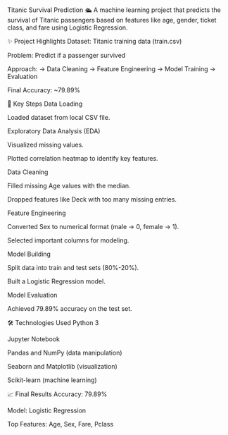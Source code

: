 Titanic Survival Prediction 🛳️
A machine learning project that predicts the survival of Titanic passengers based on features like age, gender, ticket class, and fare using Logistic Regression.

✨ Project Highlights
Dataset: Titanic training data (train.csv)

Problem: Predict if a passenger survived

Approach:
→ Data Cleaning → Feature Engineering → Model Training → Evaluation

Final Accuracy: ~79.89%

📌 Key Steps
Data Loading

Loaded dataset from local CSV file.

Exploratory Data Analysis (EDA)

Visualized missing values.

Plotted correlation heatmap to identify key features.

Data Cleaning

Filled missing Age values with the median.

Dropped features like Deck with too many missing entries.

Feature Engineering

Converted Sex to numerical format (male → 0, female → 1).

Selected important columns for modeling.

Model Building

Split data into train and test sets (80%-20%).

Built a Logistic Regression model.

Model Evaluation

Achieved 79.89% accuracy on the test set.

🛠️ Technologies Used
Python 3

Jupyter Notebook

Pandas and NumPy (data manipulation)

Seaborn and Matplotlib (visualization)

Scikit-learn (machine learning)

📈 Final Results
Accuracy: 79.89%

Model: Logistic Regression

Top Features: Age, Sex, Fare, Pclass
